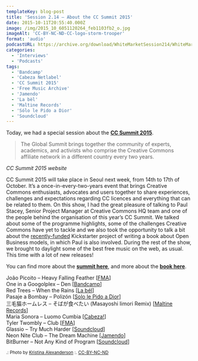 ```yaml
---
templateKey: blog-post
title: 'Session 2.14 – About the CC Summit 2015'
date: 2015-10-11T20:55:40.000Z
image: /img/2015_10_6051120264_feb1103fb2_o.jpg
imageAlt: 'CC-BY-NC-ND-CC-logo-storm-trooper'
format: 'audio'
podcastURL: https://archive.org/download/WhiteMarketSession214/WhiteMarket_2015-10-11.mp3
categories:
  - 'Interviews'
  - 'Podcasts'
tags:
  - 'Bandcamp'
  - 'Cabeza Netlabel'
  - 'CC Summit 2015'
  - 'Free Music Archive'
  - 'Jamendo'
  - 'La bèl'
  - 'Maltine Records'
  - 'Sólo le Pido a Dior'
  - 'Soundcloud'
---
```


Today, we had a special session about the **[CC Summit 2015](https://summit.creativecommons.org/)**.

> The Global Summit brings together the community of experts, academics, and activists who comprise the Creative Commons affiliate network in a different country every two years.

<cite>CC Summit 2015 website</cite>

CC Summit 2015 will take place in Seoul next week, from 14th to 17th of October. It’s a once-in-every-two-years event that brings Creative Commons enthusiasts, advocates and users together to share experiences, challenges and expectations regarding CC licences and everything that can be related to them. On this show, I had the great pleasure of talking to Paul Stacey, Senior Project Manager at Creative Commons HQ team and one of the people behind the organisation of this year’s CC Summit. We talked about some of the programme highlights, some of the challenges Creative Commons have yet to tackle and we also took the opportunity to talk a bit about the [recently-funded](https://www.kickstarter.com/projects/creativecommons/made-with-creative-commons-a-book-on-open-business) Kickstarter project of writing a book about Open Business models, in which Paul is also involved. During the rest of the show, we brought to daylight some of the best free music on the web, as usual. This time with a lot of new releases!

You can find more about the [**summit here**](https://summit.creativecommons.org/), and more about the [**book here**](https://medium.com/made-with-creative-commons).

João Picoito – Heavy Falling Feather \[[FMA](http://freemusicarchive.org/music/Joao_Picoito/Omission/)\]  
One in a Googolplex – Den \[[Bandcamp](http://oneinagoogolplex.bandcamp.com/album/same-ocean-different-wave)\]  
Red Trees – When the Rains \[[La bél](http://www.labelnetlabel.com/releases/lbn029-give-love-red-trees)\]  
Pasaje a Bombay – Polizón \[[Solo le Pido a Dior](https://sololepidoadior.bandcamp.com/album/spd-14-poliz-n)\]  
三毛猫ホームレス – そばが食べたい (Masayoshi Iimori Remix) \[[Maltine Records](http://maltinerecords.cs8.biz/147.html)\]  
Maria Sonora – Luomo Cumbia \[[Cabeza!](http://www.cabeza-netlabel.com/releases/item/cabeza-2)\]  
Tyler Twombly – Club \[[FMA](http://freemusicarchive.org/music/Tyler_Twombly/Chill_Beats_EP/)\]  
Glassio – Try Much Harder \[[Soundcloud](https://soundcloud.com/glassiomusic/try-much-harder-1)\]  
Neon Nite Club – The Dream Machine \[[Jamendo](https://www.jamendo.com/en/list/a152205/the-dream-machine)\]  
BitBurner – Not Any Kind of Program \[[Soundcloud](https://soundcloud.com/bitburner/not-any-kind-of-program)\]

<small>.: Photo by [Kristina Alexanderson](https://www.flickr.com/photos/kalexanderson/6709759539/) :. [CC-BY-NC-ND](https://creativecommons.org/licenses/by-nc-nd/2.0/)</small>
